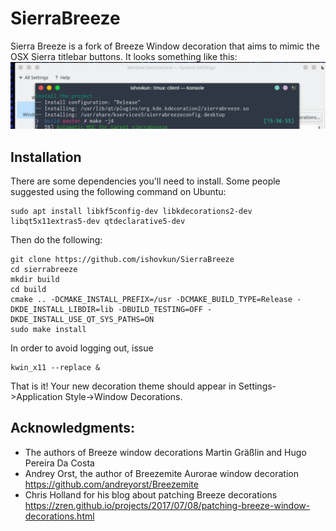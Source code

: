 # SierraBreeze
Sierra Breeze is a fork of Breeze Window decoration that aims to mimic the
OSX Sierra titlebar buttons. It looks something like this:
![Screenshot](Screenshot.png)

## Installation
There are some dependencies you'll need to install. Some people suggested using the following
command on Ubuntu:
```
sudo apt install libkf5config-dev libkdecorations2-dev libqt5x11extras5-dev qtdeclarative5-dev
```
Then do the following:
```
git clone https://github.com/ishovkun/SierraBreeze
cd sierrabreeze
mkdir build
cd build
cmake .. -DCMAKE_INSTALL_PREFIX=/usr -DCMAKE_BUILD_TYPE=Release -DKDE_INSTALL_LIBDIR=lib -DBUILD_TESTING=OFF -DKDE_INSTALL_USE_QT_SYS_PATHS=ON
sudo make install
```
In order to avoid logging out, issue
```
kwin_x11 --replace &
```
That is it! Your new decoration theme should appear in
Settings->Application Style->Window Decorations.

## Acknowledgments:
- The authors of Breeze window decorations Martin Gräßlin and Hugo Pereira Da Costa
- Andrey Orst, the author of Breezemite Aurorae window decoration
https://github.com/andreyorst/Breezemite
- Chris Holland for his blog about patching Breeze decorations
https://zren.github.io/projects/2017/07/08/patching-breeze-window-decorations.html
